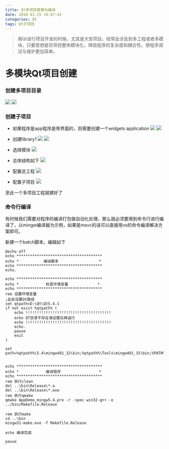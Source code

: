 ```yaml
---
title: Qt多项目管理与编译
date: 2018-01-25 19:47:43
categories: Qt
tags: Qt子项目
---
```


> 用Qt进行项目开发的时候，尤其是大型项目，经常会涉及到多工程或者多模块，只要思想是将项目整体模块化，降低程序的复杂度和耦合性，使程序调试与维护更加简单。

<!--more-->

# 多模块Qt项目创建 #
### 创建多项目目录
![](http://otfqaruit.bkt.clouddn.com/multiProj1.jpg)
![](http://otfqaruit.bkt.clouddn.com/multiProj2.jpg)

### 创建子项目
* 如果程序是app程序是带界面的，则需要创建一个widgets application
![](http://otfqaruit.bkt.clouddn.com/multiProj3.jpg)
![](http://otfqaruit.bkt.clouddn.com/multiProj4.jpg)

* 创建library1 
![](http://otfqaruit.bkt.clouddn.com/multiProj5.jpg)
![](http://otfqaruit.bkt.clouddn.com/multiProj6.jpg)

* 选择模块
![](http://otfqaruit.bkt.clouddn.com/multiProj7.jpg)

* 总体结构如下
![](http://otfqaruit.bkt.clouddn.com/multiProj8.jpg)

* 配置总工程
![](http://otfqaruit.bkt.clouddn.com/multiProj9.jpg)

* 配置子项目
![](http://otfqaruit.bkt.clouddn.com/multiProj10.jpg)

至此一个多项目工程就建好了

### 命令行编译
有时候我们需要对程序的编译打包做自动化处理，那么就必须要用到命令行进行编译了，以mingw编译器为示例，如果是msvc的话可以直接用vs的命令编译解决方案即可。

新建一个batch脚本，编辑如下
```
@echo off
echo **************************************
echo *           编译脚本                  *
echo **************************************
echo.

echo **************************************
echo *            检查环境变量             *
echo **************************************
rem 设置环境变量
;此处设置Qt路径
set qtpath=D:\Qt\Qt5.4.1
if not exist %qtpath% (
	echo !!!!!!!!!!!!!!!!!!!!!!!!!!!!!!!!!!!!!!
	echo QT目录不存在请设置后再运行
	echo !!!!!!!!!!!!!!!!!!!!!!!!!!!!!!!!!!!!!!
	echo.
	pause
	exit
)

set path=%qtpath%\5.4\mingw491_32\bin;%qtpath%\Tools\mingw491_32\bin;%PATH%


echo **************************************
echo *            编译程序                 *
echo **************************************
rem 执行clean
del ..\bin\Release\*.a
del ..\bin\Release\*.exe
rem 执行qmake
qmake AppDemo_mingw5.4.pro -r -spec win32-g++ -o ../bin/Makefile.Release

rem 执行make
cd ..\bin
mingw32-make.exe -f Makefile.Release

echo 编译完成

pause
```

